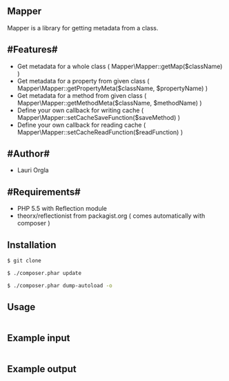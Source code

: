 ## Mapper ##

Mapper is a library for getting metadata from a class.


#Features#
----------

- Get metadata for a whole class ( Mapper\Mapper::getMap($className) )
- Get metadata for a property from given class ( Mapper\Mapper::getPropertyMeta($className, $propertyName) )
- Get metadata for a method from given class ( Mapper\Mapper::getMethodMeta($className, $methodName) )
- Define your own callback for writing cache ( Mapper\Mapper::setCacheSaveFunction($saveMethod) )
- Define your own callback for reading cache ( Mapper\Mapper::setCacheReadFunction($readFunction) )

#Author#
--------

- Lauri Orgla

#Requirements#
------------

- PHP 5.5 with Reflection module
- theorx/reflectionist from packagist.org ( comes automatically with composer )

Installation
------------
```sh
$ git clone

$ ./composer.phar update

$ ./composer.phar dump-autoload -o
```


Usage
-----
```php

```

Example input
-------------
```php

```

Example output
--------------

```php

```